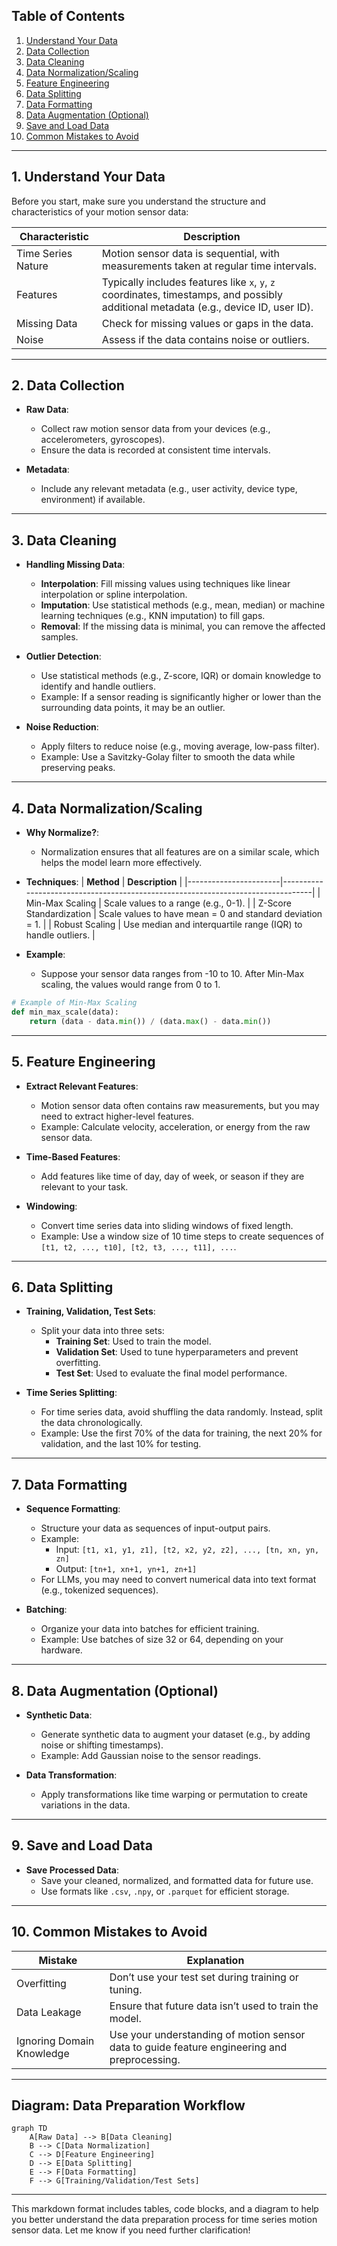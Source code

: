 ## Table of Contents
1. [Understand Your Data](#understand-your-data)
2. [Data Collection](#data-collection)
3. [Data Cleaning](#data-cleaning)
4. [Data Normalization/Scaling](#data-normalizationscaling)
5. [Feature Engineering](#feature-engineering)
6. [Data Splitting](#data-splitting)
7. [Data Formatting](#data-formatting)
8. [Data Augmentation (Optional)](#data-augmentation-optional)
9. [Save and Load Data](#save-and-load-data)
10. [Common Mistakes to Avoid](#common-mistakes-to-avoid)

---

## 1. Understand Your Data
Before you start, make sure you understand the structure and characteristics of your motion sensor data:

| **Characteristic** | **Description** |
|--------------------|-----------------|
| Time Series Nature | Motion sensor data is sequential, with measurements taken at regular time intervals. |
| Features           | Typically includes features like `x`, `y`, `z` coordinates, timestamps, and possibly additional metadata (e.g., device ID, user ID). |
| Missing Data       | Check for missing values or gaps in the data. |
| Noise              | Assess if the data contains noise or outliers. |

---

## 2. Data Collection
- **Raw Data**:
  - Collect raw motion sensor data from your devices (e.g., accelerometers, gyroscopes).
  - Ensure the data is recorded at consistent time intervals.

- **Metadata**:
  - Include any relevant metadata (e.g., user activity, device type, environment) if available.

---

## 3. Data Cleaning
- **Handling Missing Data**:
  - **Interpolation**: Fill missing values using techniques like linear interpolation or spline interpolation.
  - **Imputation**: Use statistical methods (e.g., mean, median) or machine learning techniques (e.g., KNN imputation) to fill gaps.
  - **Removal**: If the missing data is minimal, you can remove the affected samples.

- **Outlier Detection**:
  - Use statistical methods (e.g., Z-score, IQR) or domain knowledge to identify and handle outliers.
  - Example: If a sensor reading is significantly higher or lower than the surrounding data points, it may be an outlier.

- **Noise Reduction**:
  - Apply filters to reduce noise (e.g., moving average, low-pass filter).
  - Example: Use a Savitzky-Golay filter to smooth the data while preserving peaks.

---

## 4. Data Normalization/Scaling
- **Why Normalize?**:
  - Normalization ensures that all features are on a similar scale, which helps the model learn more effectively.

- **Techniques**:
  | **Method**           | **Description**                                                                 |
  |-----------------------|---------------------------------------------------------------------------------|
  | Min-Max Scaling       | Scale values to a range (e.g., 0-1).                                             |
  | Z-Score Standardization | Scale values to have mean = 0 and standard deviation = 1.                       |
  | Robust Scaling        | Use median and interquartile range (IQR) to handle outliers.                     |

- **Example**:
  - Suppose your sensor data ranges from -10 to 10. After Min-Max scaling, the values would range from 0 to 1.

```python
# Example of Min-Max Scaling
def min_max_scale(data):
    return (data - data.min()) / (data.max() - data.min())
```

---

## 5. Feature Engineering
- **Extract Relevant Features**:
  - Motion sensor data often contains raw measurements, but you may need to extract higher-level features.
  - Example: Calculate velocity, acceleration, or energy from the raw sensor data.

- **Time-Based Features**:
  - Add features like time of day, day of week, or season if they are relevant to your task.

- **Windowing**:
  - Convert time series data into sliding windows of fixed length.
  - Example: Use a window size of 10 time steps to create sequences of `[t1, t2, ..., t10], [t2, t3, ..., t11], ...`.

---

## 6. Data Splitting
- **Training, Validation, Test Sets**:
  - Split your data into three sets:
    - **Training Set**: Used to train the model.
    - **Validation Set**: Used to tune hyperparameters and prevent overfitting.
    - **Test Set**: Used to evaluate the final model performance.

- **Time Series Splitting**:
  - For time series data, avoid shuffling the data randomly. Instead, split the data chronologically.
  - Example: Use the first 70% of the data for training, the next 20% for validation, and the last 10% for testing.

---

## 7. Data Formatting
- **Sequence Formatting**:
  - Structure your data as sequences of input-output pairs.
  - Example:
    - Input: `[t1, x1, y1, z1], [t2, x2, y2, z2], ..., [tn, xn, yn, zn]`
    - Output: `[tn+1, xn+1, yn+1, zn+1]`
  - For LLMs, you may need to convert numerical data into text format (e.g., tokenized sequences).

- **Batching**:
  - Organize your data into batches for efficient training.
  - Example: Use batches of size 32 or 64, depending on your hardware.

---

## 8. Data Augmentation (Optional)
- **Synthetic Data**:
  - Generate synthetic data to augment your dataset (e.g., by adding noise or shifting timestamps).
  - Example: Add Gaussian noise to the sensor readings.

- **Data Transformation**:
  - Apply transformations like time warping or permutation to create variations in the data.

---

## 9. Save and Load Data
- **Save Processed Data**:
  - Save your cleaned, normalized, and formatted data for future use.
  - Use formats like `.csv`, `.npy`, or `.parquet` for efficient storage.

---

## 10. Common Mistakes to Avoid
| **Mistake**          | **Explanation**                                                                 |
|----------------------|---------------------------------------------------------------------------------|
| Overfitting          | Don’t use your test set during training or tuning.                              |
| Data Leakage         | Ensure that future data isn’t used to train the model.                          |
| Ignoring Domain Knowledge | Use your understanding of motion sensor data to guide feature engineering and preprocessing. |

---

## Diagram: Data Preparation Workflow
```mermaid
graph TD
    A[Raw Data] --> B[Data Cleaning]
    B --> C[Data Normalization]
    C --> D[Feature Engineering]
    D --> E[Data Splitting]
    E --> F[Data Formatting]
    F --> G[Training/Validation/Test Sets]
```

---

This markdown format includes tables, code blocks, and a diagram to help you better understand the data preparation process for time series motion sensor data. Let me know if you need further clarification!